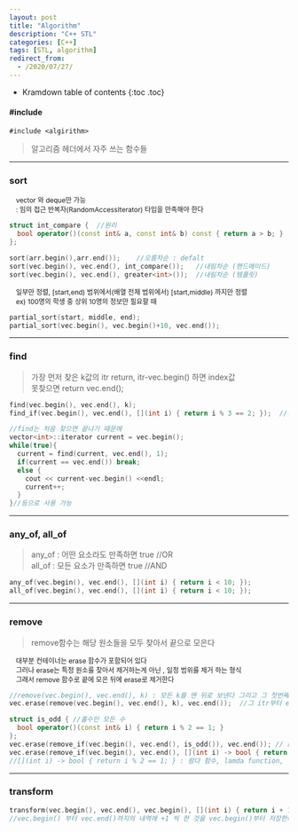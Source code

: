 ```yaml
---
layout: post
title: "Algorithm"
description: "C++ STL"
categories: [C++]
tags: [STL, algorithm]
redirect_from:
  - /2020/07/27/
---
```

  <style>
    .margin {
      font-size:12px;
      margin-left:12px;
    }
    .nomargin{
      font-size:12px;
      margin-left:0;
    }
    .space{
      margin:-10px 0;
    }
  </style>

* Kramdown table of contents
{:toc .toc}

####  #include
`#include <algirithm>`
> 알고리즘 헤더에서 자주 쓰는 함수들    

--------------------------------------------

### sort    
<span class="margin">vector 와 deque만 가능</span>   
<span class="margin">: 임의 접근 반복자(RandomAccessIterator) 타입을 만족해야 한다</span>     

~~~ c++
struct int_compare {  //원리
  bool operator()(const int& a, const int& b) const { return a > b; }
};

sort(arr.begin(),arr.end());    //오름차순 : defalt 
sort(vec.begin(), vec.end(), int_compare());   //내림차순 (핸드메이드)
sort(vec.begin(), vec.end(), greater<int>());  //내림차순 (템플릿)
~~~

<span class="margin">일부만 정렬, [start,end) 범위에서(배열 전체 범위에서) [start,middle) 까지만 정렬</span>     
<span class="margin">ex) 100명의 학생 중 상위 10명의 정보만 필요할 때</span>     

~~~ c++
partial_sort(start, middle, end);
partial_sort(vec.begin(), vec.begin()+10, vec.end());
~~~

--------------------------------------------------

### find    
> 가장 먼저 찾은 k값의 itr return, itr-vec.begin() 하면 index값    
> 못찾으면 return vec.end();

~~~ c++
find(vec.begin(), vec.end(), k);
find_if(vec.begin(), vec.end(), [](int i) { return i % 3 == 2; });  //람다함수를 이용해 find_if 사용

//find는 처음 찾으면 끝나기 때문에
vector<int>::iterator current = vec.begin();
while(true){
  current = find(current, vec.end(), 1);
  if(current == vec.end()) break;
  else {
    cout << current-vec.begin() <<endl;
    current++;
  }
}//등으로 사용 가능
~~~

------------------------------------------------------------

### any_of, all_of

> any_of : 어떤 요소라도 만족하면 true  //OR    
> all_of : 모든 요소가 만족하면 true    //AND    

~~~ c++
any_of(vec.begin(), vec.end(), [](int i) { return i < 10; });
all_of(vec.begin(), vec.end(), [](int i) { return i < 10; });
~~~

--------------------------------------------------------------

### remove
> remove함수는 해당 원소들을 모두 찾아서 끝으로 모은다   

<span class="margin">대부분 컨테이너는 erase 함수가 포함되어 있다</span>    
<span class="margin">그러나 erase는 특정 원소를 찾아서 제거하는게 아닌 , 일정 범위를 제거 하는 형식</span>    
<span class="margin">그래서 remove 함수로 끝에 모은 뒤에 erase로 제거한다</span>    

~~~ c++
//remove(vec.begin(), vec.end(), k) : 모든 k를 맨 뒤로 보낸다 그리고 그 첫번째 itr return
vec.erase(remove(vec.begin(), vec.end(), k), vec.end());  //그 itr부터 end까지는 k가 모여있을 테니 모두 삭제

struct is_odd { //홀수인 모든 수 
  bool operator()(const int& i) { return i % 2 == 1; }
};
vec.erase(remove_if(vec.begin(), vec.end(), is_odd()), vec.end()); // remove_if는 조건을 받음
vec.erase(remove_if(vec.begin(), vec.end(), [](int i) -> bool { return i % 2 == 1; }), vec.end());
//[](int i) -> bool { return i % 2 == 1; } : 람다 함수, lamda function, 익명 함수
~~~

---------------------------------------------------------

### transform
~~~ c++
transform(vec.begin(), vec.end(), vec.begin(), [](int i) { return i + 1; }); //배열의 모든 수에 +1씩
//vec.begin() 부터 vec.end()까지의 내역에 +1 씩 한 것을 vec.begin()부터 저장한다
~~~
